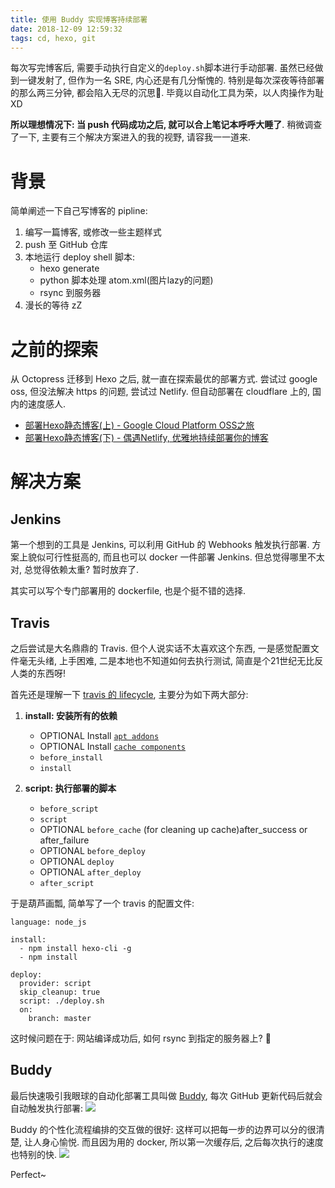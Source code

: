 ```yaml
---
title: 使用 Buddy 实现博客持续部署
date: 2018-12-09 12:59:32
tags: cd, hexo, git
---
```


每次写完博客后, 需要手动执行自定义的`deploy.sh`脚本进行手动部署. 虽然已经做到一键发射了, 但作为一名 SRE, 内心还是有几分惭愧的. 特别是每次深夜等待部署的那么两三分钟, 都会陷入无尽的沉思🤔. 毕竟以自动化工具为荣，以人肉操作为耻 XD

**所以理想情况下: 当 push 代码成功之后, 就可以合上笔记本呼呼大睡了**. 稍微调查了一下, 主要有三个解决方案进入的我的视野, 请容我一一道来.

<!--more-->

# 背景
简单阐述一下自己写博客的 pipline:
1. 编写一篇博客, 或修改一些主题样式
2. push 至 GitHub 仓库
3. 本地运行 deploy shell 脚本:
    - hexo generate
    - python 脚本处理 atom.xml(图片lazy的问题)
    - rsync 到服务器
4. 漫长的等待 zZ

# 之前的探索
从 Octopress 迁移到 Hexo 之后, 就一直在探索最优的部署方式. 尝试过 google oss, 但没法解决 https 的问题, 尝试过 Netlify. 但自动部署在 cloudflare 上的, 国内的速度感人.
- [部署Hexo静态博客(上) - Google Cloud Platform OSS之旅](/blog/20180819/deploy-hexo-blog-to-gcp-oss/)
- [部署Hexo静态博客(下) - 偶遇Netlify, 优雅地持续部署你的博客](/blog/20180819/deploy-hexo-blog-to-netlify/)

# 解决方案
## Jenkins
第一个想到的工具是 Jenkins, 可以利用 GitHub 的 Webhooks 触发执行部署. 方案上貌似可行性挺高的, 而且也可以 docker 一件部署 Jenkins. 但总觉得哪里不太对, 总觉得依赖太重? 暂时放弃了.

其实可以写个专门部署用的 dockerfile, 也是个挺不错的选择.

## Travis
之后尝试是大名鼎鼎的 Travis. 但个人说实话不太喜欢这个东西, 一是感觉配置文件毫无头绪, 上手困难, 二是本地也不知道如何去执行测试, 简直是个21世纪无比反人类的东西呀!

首先还是理解一下 [travis 的 lifecycle](https://docs.travis-ci.com/user/job-lifecycle/#the-job-lifecycle), 主要分为如下两大部分:

1. **install: 安装所有的依赖**
    - OPTIONAL Install [`apt addons`](https://docs.travis-ci.com/user/installing-dependencies/#installing-packages-with-the-apt-addon)
    - OPTIONAL Install [`cache components`](https://docs.travis-ci.com/user/caching)
    - `before_install`
    - `install`

2. **script: 执行部署的脚本**
    - `before_script`
    - `script`
    - OPTIONAL `before_cache` (for cleaning up cache)after_success or after_failure
    - OPTIONAL `before_deploy`
    - OPTIONAL `deploy`
    - OPTIONAL `after_deploy`
    - `after_script`

于是葫芦画瓢, 简单写了一个 travis 的配置文件:
```
language: node_js

install:
  - npm install hexo-cli -g
  - npm install

deploy:
  provider: script
  skip_cleanup: true
  script: ./deploy.sh
  on:
    branch: master
```

这时候问题在于: 网站编译成功后, 如何 rsync 到指定的服务器上? 🤔

## Buddy
最后快速吸引我眼球的自动化部署工具叫做 [Buddy](https://app.buddy.works), 每次 GitHub 更新代码后就会自动触发执行部署:
![](/images/blog/171216_cicd/15450540893764.jpg)

Buddy 的个性化流程编排的交互做的很好: 这样可以把每一步的边界可以分的很清楚, 让人身心愉悦. 而且因为用的 docker, 所以第一次缓存后, 之后每次执行的速度也特别的快.
![](/images/blog/171216_cicd/15450634864348.jpg)


Perfect~

